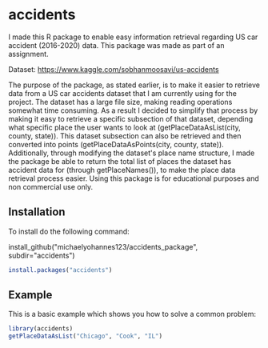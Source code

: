 
# accidents

<!-- badges: start -->
<!-- badges: end -->

I made this R package to enable easy information retrieval regarding US car accident (2016-2020) data. This package was made as part of an assignment.

Dataset: https://www.kaggle.com/sobhanmoosavi/us-accidents

The purpose of the package, as stated earlier, is to make it easier to retrieve data from a US car accidents dataset that I am currently using for the project. The dataset has a large file size, making reading operations somewhat time consuming. As a result I decided to simplify that process by making it easy to retrieve a specific subsection of that dataset, depending what specific place the user wants to look at (getPlaceDataAsList(city, county, state)). This dataset subsection can also be retrieved and then converted into points (getPlaceDataAsPoints(city, county, state)). Additionally, through modifying the dataset's place name structure, I made the package be able to return the total list of places the dataset has accident data for (through getPlaceNames()), to make the place data retrieval process easier. Using this package is for educational purposes and non commercial use only.

## Installation

To install do the following command: 

install_github("michaelyohannes123/accidents_package", subdir="accidents")

``` r
install.packages("accidents")
```

## Example

This is a basic example which shows you how to solve a common problem:

``` r
library(accidents)
getPlaceDataAsList("Chicago", "Cook", "IL")
```

